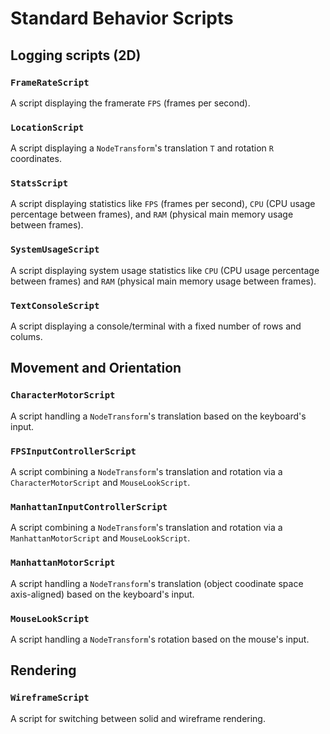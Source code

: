 # Standard Behavior Scripts

## Logging scripts (2D)

### `FrameRateScript`
A script displaying the framerate `FPS` (frames per second).

### `LocationScript`
A script displaying a `NodeTransform`'s translation `T` and rotation `R` coordinates.

### `StatsScript`
A script displaying statistics like `FPS` (frames per second), `CPU` (CPU usage percentage between frames), and `RAM` (physical main memory usage between frames).

### `SystemUsageScript`
A script displaying system usage statistics like `CPU` (CPU usage percentage between frames) and `RAM` (physical main memory usage between frames).

### `TextConsoleScript`
A script displaying a console/terminal with a fixed number of rows and colums.

## Movement and Orientation

### `CharacterMotorScript`
A script handling a `NodeTransform`'s translation based on the keyboard's input.

### `FPSInputControllerScript`
A script combining a `NodeTransform`'s translation and rotation via a `CharacterMotorScript` and `MouseLookScript`.

### `ManhattanInputControllerScript`
A script combining a `NodeTransform`'s translation and rotation via a `ManhattanMotorScript` and `MouseLookScript`.

### `ManhattanMotorScript`
A script handling a `NodeTransform`'s translation (object coodinate space axis-aligned) based on the keyboard's input.

### `MouseLookScript`
A script handling a `NodeTransform`'s rotation based on the mouse's input.

## Rendering

### `WireframeScript`
A script for switching between solid and wireframe rendering.
